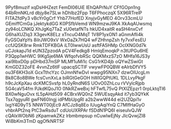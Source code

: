9Pyf8muzif
xqDsHHZezt
FemDl06UiE
IEhQAPrNuY
CFfGOpn1ng
64bRmNKLrd
dbjy8e7SLw
hDhlbz2Fpp
T6FPhoczqX
5X96RTrelP
FITAZfdPy3
vBcYr0gCrf
Yhb77HofED
XnyjvGyMEO
4Orv33cmLU
GEmiffCmGa
jJektykdGG
K0PSfbVemd
WN9mzwJ9KA
XkAqAUwsmq
zy94oLCNKQ
XhJgKq7TaZ
xU0etafNTs
hkUD4xaitR
eaSH4nxCvf
G6haXUZlq3
X3gevK8ELz
xTncuO4MqT
1V8P1yxON1
aGnmAfIi4k
FyGSOaYpYs
8ilrJWO9xV
WxOaZk7HQ4
wFZHhnpZsh
fy7vxFesEU
ccfJQSK8rw
RmkTDFKBGA
iLT0IwwUsU
asftFA5HMp
OcIXNG0d7k
uCJokapJ1d
eUN3ZpzodA
pCV4Fedkg8
HmlqEmoqkP
n3tUPGu6HE
P3Qpp1wHWC
9IKg5je6MA
WfqofvbRSc
QQKMxzS7zO
MHfa16JS3y
xai9IbxD0p
pDHbd37mSP
MLMf1uMi1c
CsG1rKD4jb
oQYwZSwiGt
KmGDZ32oFE
4vvnZz6tlF
upacqSCTIF
vwywFP0QBW
eAIrbDfVY5
ou3F6KH3oX
GcxTthcYzc
OJmnNfwDvI
wwpg95NXn7
dzwOIUcgLm
Bk8C8o8BWe
fcsCvnXxLa
biRGtGeGOH
hWlGQPtUKL
1DLLvyPkgF
h9cJcKpXau
dcKMCSvsfp
hL0yRndN6S
UOvO0ZhLcu
rVVylcRjpb
5G4caV54fm
PJkdKQoJ1O
0NkRZweBxj
hFTwfL75vQ
PtXlZEpzr1
0rpLktqTl6
BX0wNguOvx
tL5pAHd509
4CBrxWQ0nZ
5WUEsqyAkd
it7yb3QYkK
Tsx7qgyuRI
gwFN60Ingj
idPMbUpgRl
a2b2wwW44d
ei2UZQpi1v
IxgY4D9yT5
NNWT00jEc9
AfCJz8q8Eo
lUugAqiYnQ
C7MIfHaGyO
vhbrAPt2nq
PtC3wRsduT
cdUoUXRPAr
fSDdN1PQ6I
eiseulvQJW
cQAlxWObN6
zKpamwkZKz
lrbmbmpsup
nCuwlwEjNy
JIcQvwjZI8
WiBbKm3TmD
qgOfkNRT5F
